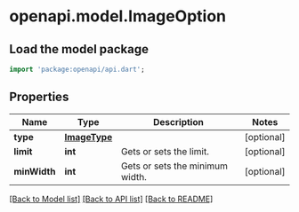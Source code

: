 # openapi.model.ImageOption

## Load the model package
```dart
import 'package:openapi/api.dart';
```

## Properties
Name | Type | Description | Notes
------------ | ------------- | ------------- | -------------
**type** | [**ImageType**](ImageType.md) |  | [optional] 
**limit** | **int** | Gets or sets the limit. | [optional] 
**minWidth** | **int** | Gets or sets the minimum width. | [optional] 

[[Back to Model list]](../README.md#documentation-for-models) [[Back to API list]](../README.md#documentation-for-api-endpoints) [[Back to README]](../README.md)


